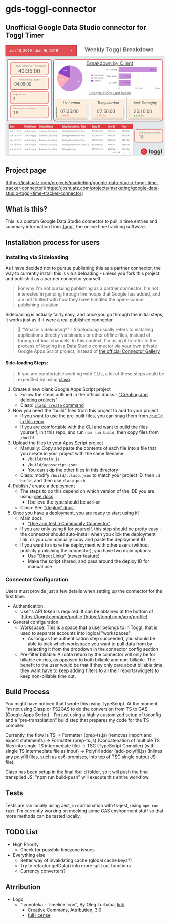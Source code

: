 # gds-toggl-connector
## Unofficial Google Data Studio connector for Toggl Timer
![Demo](demo.gif "Demo")
## Project page
[https://joshuatz.com/projects/marketing/google-data-studio-toggl-time-tracker-connector](https://joshuatz.com/projects/marketing/google-data-studio-toggl-time-tracker-connector)

## What is this?
This is a custom Google Data Studio connector to pull in time entries and summary information from [Toggl](https://toggl.com/), the online time tracking software.

## Installation process for users
### Installing via Sideloading
As I have decided not to pursue publishing this as a partner connector, the way to currently install this is via sideloading - unless you fork this project and publish it as a partner connector yourself.

> For why I'm not pursuing publishing as a partner connector: I'm not interested in jumping through the hoops that Google has added, and am not thrilled with how they have handled the open-source publishing situation.

Sideloading is actually fairly easy, and once you go through the initial steps, it works just as if it were a real published connector.

> 🤔 "What is sideloading?" - *Sideloading* usually refers to installing applications directly via binaries or other offline files, instead of through official channels. In this context, I'm using it to refer to the process of loading in a Data Studio connector via your own private Google Apps Script project, instead of [the official Connector Gallery](https://datastudio.google.com/data)

#### Side-loading Steps:
> If you are comfortable working with CLIs, a lot of these steps could be expedited by using [clasp](https://developers.google.com/apps-script/guides/clasp).

1. Create a new blank Google Apps Script project
     - Follow the steps outlined in the official docss - ["Creating and deleting projects"](https://developers.google.com/apps-script/guides/projects#creating_and_deleting_projects)
     - Clasp: [`clasp create` command](https://github.com/google/clasp#create)
2. Now you need the "build" files from this project to add to your project
     - If you want to use the pre-built files, you can snag them from [`/build` in this repo](./build).
     - If you are comfortable with the CLI and want to build the files yourself, init this repo, and run `npm run build`, then copy files from `/build`
3. Upload the files to your Apps Script project
     - Manually: Copy and paste the contents of each file into a file that you create in your project with the same filename:
         - `/build/main.js`
         - `/build/appsscript.json`
         - You can skip the other files in this directory
     - Clasp: modify `/build/.clasp.json` to match your project ID, then `cd build`, and then use `clasp push`
4. Publish / create a deployment
     - The steps to do this depend on which version of the IDE you are using: [see docs](https://developers.google.com/apps-script/concepts/deployments)
         - I believe the type should be `add-on`
     - Clasp: See ["deploy" docs](https://github.com/google/clasp#deploy)
5. Once you have a deployment, you are ready to start using it!
     - Main docs
         - ["Use and test a Community Connector"](https://developers.google.com/datastudio/connector/use)
     - If you are only using it for yourself, this step should be pretty easy - the connector should auto-install when you click the deployment link, or you can manually copy and paste the deployment ID
     - If you want to share the deployment with other users (without publicly publishing the connector), you have two main options:
         - Use ["Direct Links"](https://developers.google.com/datastudio/connector/direct-links) (newer feature)
         - Make the script shared, and pass around the deploy ID for manual use

### Connector Configuration
Users must provide just a few details when setting up the connector for the first time:
 - Authentication:
     - User's API token is required. It can be obtained at the bottom of [https://toggl.com/app/profile](https://toggl.com/app/profile).
 - General configuration
     - Workspace: This is a space that a user belongs to in Toggl, that is used to separate accounts into logical "workspaces".
         - As long as the authentication step succeeded, you should be able to pick which workspace you want to pull data from by selecting it from the dropdown in the connector config section
     - Pre-filter billable: All data return by the connector will only be for billable entries, as opposed to both billable and non-billable. The benefit to the user would be that if they only care about billable time, they want have to keep adding filters to all their reports/widgets to keep non-billable time out.

## Build Process
You might have noticed that I wrote this using TypeScript. At the moment, I'm not using Clasp or TS2GAS to do the conversion from TS to GAS (Google Apps Script) - I'm just using a highly customized setup of tsconfig and a "pre-transpilation" build step that prepares my code for the TS compiler.

Currently, the flow is TS -> Formatter (prep-ts.js) (removes import and export statements) -> Formatter (prep-ts.js) (Concatenation of multiple TS files into single TS intermediate file) -> TSC (TypeScript Compiler) (with single TS intermediate file as input) -> Polyfill adder (add-polyfill.js) (Inlines any polyfill files, such as es6-promises, into top of TSC single output JS file).

Clasp has been setup in the final /build folder, so it will push the final transpiled JS. "npm run build-push" will execute this entire workflow.

## Tests
Tests are ran locally using Jest, in combination with ts-jest, using `npm run test`. I'm currently working on mocking some GAS environment stuff so that more methods can be tested locally.

## TODO List
 - High Priority
     - Check for possible timezone issues
 - Everything else
     - Better way of invalidating cache (global cache keys?)
     - Try to refactor getData() into more split out functions
     - Currency converters?

## Atrribution
 - Logo
     - "Iconoteka - Timeline Icon", By Oleg Turbaba, [link](https://www.iconfinder.com/icons/3507754/iconoteka_time_timeline_icon)
        - Creative Commons, Attribution, 3.0
        - [full license](https://creativecommons.org/licenses/by/3.0/legalcode)